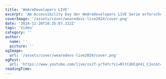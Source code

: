 ```yaml
---
title: 'WeAreDevelopers LIVE'
excerpt: 'Am Accessibility Day der WeAreDevelopers LIVE Serie erforschen wir die aktuellsten Technologien zur Förderung der Inklusion.'
coverImage: '/assets/cover/wearedevs-live2024/cover.png'
date: '2024-11-20T10:35:07.322Z'
tags: 'Video'
category: ''
author:
  name: ''
  picture: ''
ogImage:
  url: '/assets/cover/wearedevs-live2024/cover.png'
ogPost:
  url: 'https://www.youtube.com/live/zxJf-yrTeYc?si=NltCdUCqV4i_CJoc&t=567'
readingTime:
---
```

